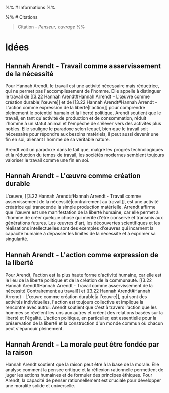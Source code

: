%% # Informations %%

%% # Citations

> Citation - _Penseur, ouvrage_
> %%

# Idées

## Hannah Arendt - Travail comme asservissement de la nécessité

Pour Hannah Arendt, le travail est une activité nécessaire mais réductrice, qui ne permet pas l'accomplissement de l'homme. Elle appelle à distinguer le travail de [[3.22 Hannah Arendt#Hannah Arrendt - L'œuvre comme création durable|l'œuvre]] et de [[3.22 Hannah Arendt#Hannah Arrendt - L'action comme expression de la liberté|l'action]] pour comprendre pleinement le potentiel humain et la liberté politique.
Arendt soutient que le travail, en tant qu'activité de production et de consommation, réduit l'homme à un statut animal et l'empêche de s'élever vers des activités plus nobles. Elle souligne le paradoxe selon lequel, bien que le travail soit nécessaire pour répondre aux besoins matériels, il peut aussi devenir une fin en soi, aliénant l'homme de sa véritable nature.

Arendt voit un paradoxe dans le fait que, malgré les progrès technologiques et la réduction du temps de travail, les sociétés modernes semblent toujours valoriser le travail comme une fin en soi.

## Hannah Arendt - L'œuvre comme création durable

L'œuvre, [[3.22 Hannah Arendt#Hannah Arrendt - Travail comme asservissement de la nécessité|contrairement au travail]], est une activité créatrice qui transcende la simple production matérielle. Arrendt affirme que l'œuvre est une manifestation de la liberté humaine, car elle permet à l'homme de créer quelque chose qui mérite d'être conservé et transmis aux générations futures. Les œuvres d'art, les découvertes scientifiques et les réalisations intellectuelles sont des exemples d'œuvres qui incarnent la capacité humaine à dépasser les limites de la nécessité et à exprimer sa singularité.

## Hannah Arendt - L'action comme expression de la liberté

Pour Arendt, l'action est la plus haute forme d'activité humaine, car elle est le lieu de la liberté politique et de la création de la communauté. [[3.22 Hannah Arendt#Hannah Arrendt - Travail comme asservissement de la nécessité|Contrairement au travail]] et [[3.22 Hannah Arendt#Hannah Arrendt - L'œuvre comme création durable|à l'œuvre]], qui sont des activités individuelles, l'action est toujours collective et implique la rencontre avec autrui. Arendt soutient que c'est à travers l'action que les hommes se révèlent les uns aux autres et créent des relations basées sur la liberté et l'égalité. L'action politique, en particulier, est essentielle pour la préservation de la liberté et la construction d'un monde commun où chacun peut s'épanouir pleinement.

## Hannah Arendt - La morale peut être fondée par la raison

Hannah Arendt soutient que la raison peut être à la base de la morale. Elle analyse comment la pensée critique et la réflexion rationnelle permettent de juger les actions humaines et de formuler des principes éthiques. Pour Arendt, la capacité de penser rationnellement est cruciale pour développer une moralité solide et universelle.
